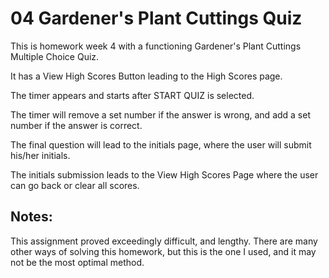 # 04 Gardener's Plant Cuttings Quiz

This is homework week 4 with a functioning Gardener's Plant Cuttings Multiple Choice Quiz.

It has a View High Scores Button leading to the High Scores page.

The timer appears and starts after START QUIZ is selected.

The timer will remove a set number if the answer is wrong, and add a set number if the answer is correct.

The final question will lead to the initials page, where the user will submit his/her initials.

The initials submission leads to the View High Scores Page where the user can go back or clear all scores.

## Notes:

This assignment proved exceedingly difficult, and lengthy. There are many other ways of solving this homework, but this is the one I used, and it may not be the most optimal method. 
